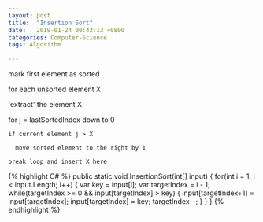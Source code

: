 ```yaml
---
layout: post
title:  "Insertion Sort"
date:   2019-01-24 00:43:13 +0800
categories: Computer-Science
tags: Algorithm

---
```


mark first element as sorted

for each unsorted element X

  'extract' the element X

  for j = lastSortedIndex down to 0

    if current element j > X

      move sorted element to the right by 1

    break loop and insert X here

{% highlight C# %}
        public static void InsertionSort(int[] input)
        {
            for(int i = 1; i < input.Length; i++)
            {
                var key = input[i];
                var targetIndex = i - 1;
                while(targetIndex >= 0 && input[targetIndex] > key)
                {
                    input[targetIndex+1] = input[targetIndex];
                    input[targetIndex] = key;
                    targetIndex--;
                }
            }
        }
{% endhighlight %}

